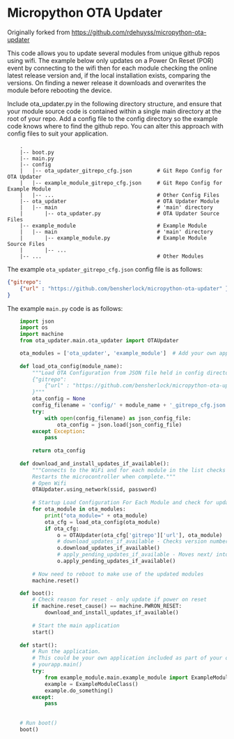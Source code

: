 # Micropython OTA Updater

Originally forked from https://github.com/rdehuyss/micropython-ota-updater

This code allows you to update several modules from unique github repos using wifi. 
The example below only updates on a Power On Reset (POR) event by connecting to the wifi then for each module checking the 
online latest release version and, if the local installation exists, comparing the versions. On finding a newer release 
it downloads and overwrites the module before rebooting the device.  

Include ota_updater.py in the following directory structure, and ensure that your module source code is contained 
within a single main directory at the root of your repo. 
Add a config file to the config directory so the example code knows where to find the github repo. 
You can alter this approach with config files to suit your application.
```text
    .
    |-- boot.py
    |-- main.py
    |-- config
    |   |-- ota_updater_gitrepo_cfg.json        # Git Repo Config for OTA Updater
    |   |-- example_module_gitrepo_cfg.json     # Git Repo Config for Example Module
    |   |-- ...                                 # Other Config Files
    |-- ota_updater                             # OTA Updater Module
    |   |-- main                                # 'main' directory
    |       |-- ota_updater.py                  # OTA Updater Source Files
    |-- example_module                          # Example Module
    |   |-- main                                # 'main' directory
    |       |-- example_module.py               # Example Module Source Files
    |       |-- ...
    |-- ...                                     # Other Modules
```

The example `ota_updater_gitrepo_cfg.json` config file is as follows:
```json
{"gitrepo": 
    {"url" : "https://github.com/bensherlock/micropython-ota-updater" } 
}
```

The example `main.py` code is as follows:
```python
    import json
    import os
    import machine
    from ota_updater.main.ota_updater import OTAUpdater

    ota_modules = ['ota_updater', 'example_module']  # Add your own application module to this list.
    
    def load_ota_config(module_name):
        """Load OTA Configuration from JSON file held in config directory. JSON Config file:
        {"gitrepo": 
            {"url" : "https://github.com/bensherlock/micropython-ota-updater-example-module" } 
        }"""
        ota_config = None
        config_filename = 'config/' + module_name + '_gitrepo_cfg.json'
        try:
            with open(config_filename) as json_config_file:
                ota_config = json.load(json_config_file)
        except Exception:
            pass
    
        return ota_config
  
    def download_and_install_updates_if_available():
        """Connects to the WiFi and for each module in the list checks for new releases and downloads them all. 
        Restarts the microcontroller when complete."""
        # Open Wifi
        OTAUpdater.using_network(ssid, password)
    
        # Startup Load Configuration For Each Module and check for updates, download if available, then overwrite main/
        for ota_module in ota_modules:
            print("ota_module=" + ota_module)
            ota_cfg = load_ota_config(ota_module)
            if ota_cfg:
                o = OTAUpdater(ota_cfg['gitrepo']['url'], ota_module)
                # download_updates_if_available - Checks version numbers and downloads into next/
                o.download_updates_if_available()
                # apply_pending_updates_if_available - Moves next/ into main/
                o.apply_pending_updates_if_available()            
    
        # Now need to reboot to make use of the updated modules
        machine.reset()

    def boot():
        # Check reason for reset - only update if power on reset
        if machine.reset_cause() == machine.PWRON_RESET:
            download_and_install_updates_if_available()
    
        # Start the main application
        start()
    
    def start():
        # Run the application.
        # This could be your own application included as part of your own module:
        # yourapp.main()
        try:
            from example_module.main.example_module import ExampleModuleClass
            example = ExampleModuleClass()
            example.do_something()
        except:
            pass
    
    
    # Run boot()
    boot()
```
